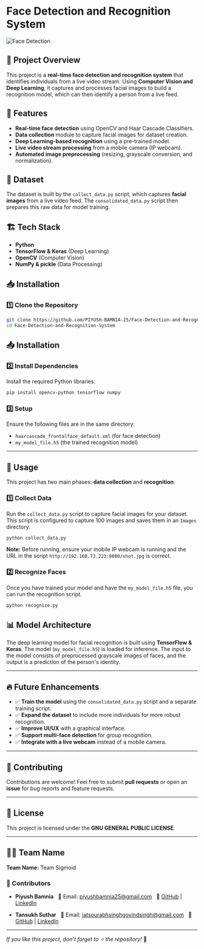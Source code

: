 # Face Detection and Recognition System

![Face Detection](https://imgur.com/G56K9Gq.jpg)

## 📝 Project Overview
This project is a **real-time face detection and recognition system** that identifies individuals from a live video stream. Using **Computer Vision and Deep Learning**, it captures and processes facial images to build a recognition model, which can then identify a person from a live feed.

## 🚀 Features
- **Real-time face detection** using OpenCV and Haar Cascade Classifiers.
- **Data collection** module to capture facial images for dataset creation.
- **Deep Learning-based recognition** using a pre-trained model.
- **Live video stream processing** from a mobile camera (IP webcam).
- **Automated image preprocessing** (resizing, grayscale conversion, and normalization).

## 📂 Dataset
The dataset is built by the `collect_data.py` script, which captures **facial images** from a live video feed. The `consolidated_data.py` script then prepares this raw data for model training.

## 🏗️ Tech Stack
- **Python**
- **TensorFlow & Keras** (Deep Learning)
- **OpenCV** (Computer Vision)
- **NumPy & pickle** (Data Processing)

## 📥 Installation
### 1️⃣ Clone the Repository
```sh
git clone https://github.com/PIYUSH-BAMNIA-25/Face-Detection-and-Recognition-System.git
cd Face-Detection-and-Recognition-System
```

## 📥 Installation
### 2️⃣ Install Dependencies
Install the required Python libraries:

```sh
pip install opencv-python tensorflow numpy
```

### 3️⃣ Setup
Ensure the following files are in the same directory:
- `haarcascade_frontalface_default.xml` (for face detection)
- `my_model_file.h5` (the trained recognition model)

---

## 🎯 Usage
This project has two main phases: **data collection** and **recognition**.

### 1️⃣ Collect Data
Run the `collect_data.py` script to capture facial images for your dataset. This script is configured to capture 100 images and saves them in an `Images` directory.
```sh
python collect_data.py
```
**Note:** Before running, ensure your mobile IP webcam is running and the URL in the script `http://192.168.73.223:8080/shot.jpg` is correct.

### 2️⃣ Recognize Faces
Once you have trained your model and have the `my_model_file.h5` file, you can run the recognition script.
```sh
python recognize.py
```

## 📊 Model Architecture
The deep learning model for facial recognition is built using **TensorFlow & Keras**. The model (`my_model_file.h5`) is loaded for inference. The input to the model consists of preprocessed grayscale images of faces, and the output is a prediction of the person's identity.

---

## 🔥 Future Enhancements
- ✅ **Train the model** using the `consolidated_data.py` script and a separate training script.
- ✅ **Expand the dataset** to include more individuals for more robust recognition.
- ✅ **Improve UI/UX** with a graphical interface.
- ✅ **Support multi-face detection** for group recognition.
- ✅ **Integrate with a live webcam** instead of a mobile camera.

---

## 🤝 Contributing
Contributions are welcome! Feel free to submit **pull requests** or open an **issue** for bug reports and feature requests.

---

## 📜 License
This project is licensed under the **GNU GENERAL PUBLIC LICENSE**.

---

## 👨‍💻 Team Name
**Team Name:** Team Sigmoid

### 👥 Contributors
- **Piyush Bamnia**
  📧 Email: piyushbamnia25@gmail.com
  🔗 [GitHub](https://github.com/PIYUSH-BAMNIA-25) | [LinkedIn](https://www.linkedin.com/in/piyush-bamnia-ab09ab255/)

- **Tansukh Suthar**
  📧 Email: jatsourabhsinghgovindsingh@gmail.com
  🔗 [GitHub](https://github.com/contributor2) | [LinkedIn](https://www.linkedin.com/in/tansukhsuthar18/)

---

_If you like this project, don't forget to ⭐ the repository!_ 🌟
